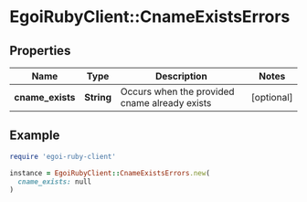 # EgoiRubyClient::CnameExistsErrors

## Properties

| Name | Type | Description | Notes |
| ---- | ---- | ----------- | ----- |
| **cname_exists** | **String** | Occurs when the provided cname already exists | [optional] |

## Example

```ruby
require 'egoi-ruby-client'

instance = EgoiRubyClient::CnameExistsErrors.new(
  cname_exists: null
)
```

